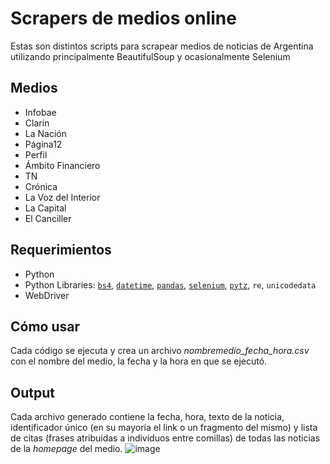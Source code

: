 # Scrapers de medios online
Estas son distintos scripts para scrapear medios de noticias de Argentina utilizando principalmente BeautifulSoup y ocasionalmente Selenium

## Medios
* Infobae
* Clarín
* La Nación
* Página12
* Perfil
* Ámbito Financiero
* TN
* Crónica
* La Voz del Interior
* La Capital
* El Canciller

## **Requerimientos**

*  Python
*  Python Libraries: [`bs4`](https://pypi.org/project/bs4/), [`datetime`](https://pypi.org/project/DateTime/), [`pandas`](https://pandas.pydata.org/docs/getting_started/install.html), [`selenium`](https://pypi.org/project/selenium/), [`pytz`](https://pypi.org/project/pytz/), `re`, `unicodedata`
*  WebDriver

## **Cómo usar**

Cada código se ejecuta y crea un archivo _nombremedio_fecha_hora.csv_ con el nombre del medio, la fecha y la hora en que se ejecutó.

## **Output**

Cada archivo generado contiene la fecha, hora, texto de la noticia, identificador único (en su mayoría el link o un fragmento del mismo) y lista de citas (frases atribuidas a individuos entre comillas) de todas las noticias  de la _homepage_ del medio.
![image](https://github.com/Bardiego/scrap_medios_Argentina/assets/42683164/4c646163-f68a-4ce2-b1e8-95cfa196f773)
